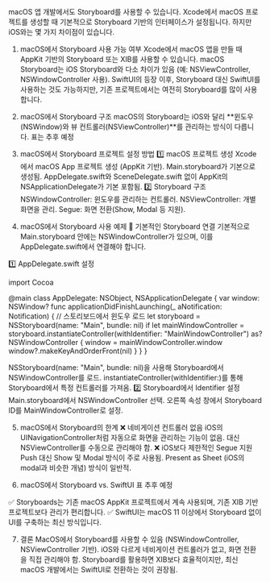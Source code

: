 macOS 앱 개발에서도 Storyboard를 사용할 수 있습니다.
 Xcode에서 macOS 프로젝트를 생성할 때 기본적으로 Storyboard 기반의 인터페이스가 설정됩니다.
 하지만 iOS와는 몇 가지 차이점이 있습니다.

1. macOS에서 Storyboard 사용 가능 여부
Xcode에서 macOS 앱을 만들 때 AppKit 기반의 Storyboard 또는 XIB를 사용할 수 있습니다.
macOS Storyboard는 iOS Storyboard와 다소 차이가 있음 (예: NSViewController, NSWindowController 사용).
SwiftUI의 등장 이후, Storyboard 대신 SwiftUI를 사용하는 것도 가능하지만, 기존 프로젝트에서는 여전히 Storyboard를 많이 사용합니다.

2. macOS에서 Storyboard 구조
macOS의 Storyboard는 iOS와 달리 **윈도우(NSWindow)와 뷰 컨트롤러(NSViewController)**를 관리하는 방식이 다릅니다.
표는 추후 예정


3. macOS에서 Storyboard 프로젝트 설정 방법
1️⃣ macOS 프로젝트 생성
Xcode에서 macOS App 프로젝트 생성 (AppKit 기반).
Main.storyboard가 기본으로 생성됨.
AppDelegate.swift와 SceneDelegate.swift 없이 AppKit의 NSApplicationDelegate가 기본 포함됨.
2️⃣ Storyboard 구조
NSWindowController: 윈도우를 관리하는 컨트롤러.
NSViewController: 개별 화면을 관리.
Segue: 화면 전환(Show, Modal 등 지원).

4. macOS에서 Storyboard 사용 예제
🔹 기본적인 Storyboard 연결
기본적으로 Main.storyboard 안에는 NSWindowController가 있으며,
 이를 AppDelegate.swift에서 연결해야 합니다.

1️⃣ AppDelegate.swift 설정


    
import Cocoa

 @main
 class AppDelegate: NSObject, NSApplicationDelegate {
    var window: NSWindow?
    func applicationDidFinishLaunching(_ aNotification: Notification) {
        // 스토리보드에서 윈도우 로드
        let storyboard = NSStoryboard(name: "Main", bundle: nil)
        if let mainWindowController = storyboard.instantiateController(withIdentifier: "MainWindowController") as? NSWindowController {
            window = mainWindowController.window
            window?.makeKeyAndOrderFront(nil)
        }
    }
 }

NSStoryboard(name: "Main", bundle: nil)을 사용해 Storyboard에서 NSWindowController를 로드.
instantiateController(withIdentifier:)를 통해 Storyboard에서 특정 컨트롤러를 가져옴.
2️⃣ Storyboard에서 Identifier 설정
Main.storyboard에서 NSWindowController 선택.
오른쪽 속성 창에서 Storyboard ID를 MainWindowController로 설정.

5. macOS에서 Storyboard의 한계
❌ 네비게이션 컨트롤러 없음
iOS의 UINavigationController처럼 자동으로 화면을 관리하는 기능이 없음.
대신 NSViewController를 수동으로 관리해야 함.
❌ iOS보다 제한적인 Segue 지원
Push 대신 Show 및 Modal 방식이 주로 사용됨.
Present as Sheet (iOS의 modal과 비슷한 개념) 방식이 일반적.

6. macOS에서 Storyboard vs. SwiftUI
표 추후 예정

✅ Storyboards는 기존 macOS AppKit 프로젝트에서 계속 사용되며, 기존 XIB 기반 프로젝트보다 관리가 편리합니다.
 ✅ SwiftUI는 macOS 11 이상에서 Storyboard 없이 UI를 구축하는 최신 방식입니다.

7. 결론
MacOS에서 Storyboard를 사용할 수 있음 (NSWindowController, NSViewController 기반).
iOS와 다르게 네비게이션 컨트롤러가 없고, 화면 전환을 직접 관리해야 함.
Storyboard를 활용하면 XIB보다 효율적이지만, 최신 macOS 개발에서는 SwiftUI로 전환하는 것이 권장됨.


